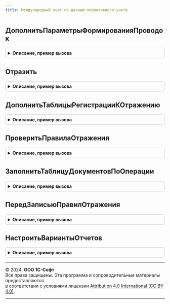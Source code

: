 ```yaml
---
title: Международный учет по данным оперативного учета
---
```



## ДополнитьПараметрыФормированияПроводок
<details style="margin: 1em 0; padding: 0.5em; border: 1px solid #ccc; border-radius: 6px;">

<summary style="font-weight: bold; cursor: pointer;">Описание, пример вызова</summary>

```bsl

// Дополняет параметры отражения необходимыми для формирования проводок по регистрам оперативного учета.
//
// Параметры:
// 	 ПараметрыФормированияПроводок - см. МеждународныйУчетПроведениеСервер.ПараметрыФормированияПроводок
//
Процедура ДополнитьПараметрыФормированияПроводок(ПараметрыФормированияПроводок) Экспорт
```

Пример вызова
```bsl
МеждународныйУчетПоДаннымОперативногоУчета.ДополнитьПараметрыФормированияПроводок(ПараметрыФормированияПроводок) 
```
</details>

## Отразить
<details style="margin: 1em 0; padding: 0.5em; border: 1px solid #ccc; border-radius: 6px;">

<summary style="font-weight: bold; cursor: pointer;">Описание, пример вызова</summary>

```bsl

// Выполняет формирование проводок международного учета по данным регистров оперативного учета.
//
// Параметры:
// 	ПараметрыФормированияПроводок - Структура - Параметры формирования проводок.
// 	ТаблицаПроводок - ТаблицаЗначений - Таблица, в которую добавляются сформированные проводки.
//
Процедура Отразить(ПараметрыФормированияПроводок, ТаблицаПроводок) Экспорт
```

Пример вызова
```bsl
МеждународныйУчетПоДаннымОперативногоУчета.Отразить(ПараметрыФормированияПроводок, ТаблицаПроводок) 
```
</details>

## ДополнитьТаблицыРегистрацииКОтражению
<details style="margin: 1em 0; padding: 0.5em; border: 1px solid #ccc; border-radius: 6px;">

<summary style="font-weight: bold; cursor: pointer;">Описание, пример вызова</summary>

```bsl

// Дополняет таблицы регистрации документа к отражению в международном учете по данным движений в оперативном.
//
// Параметры:
// 	Объект - ДокументОбъект - Документ, который проводится.
// 	ДополнительныеСвойства - Структура - Дополнительные свойства РС ОтражениеДокументовВМеждународномУчете.
// 	ТаблицаРегистрации - ТаблицаЗначений - Таблица с данными регистрации к отражению, которую необходимо дополнить:
// 	                      * Период - Дата - период регистрации (дата документа)
// 	                      * Организация - СправочникСсылка.Организации - организация по которой документ формирует проводки
// 	                      * ДатаОтражения - Дата - дата, на которую документ формирует проводки;
// 	                      * ХозяйственнаяОперация - ПеречислениеСсылка.ХозяйственныеОперации - отражаемая хозяйственная операция.
//
Процедура ДополнитьТаблицыРегистрацииКОтражению(Объект, ДополнительныеСвойства, ТаблицаРегистрации) Экспорт
```

Пример вызова
```bsl
МеждународныйУчетПоДаннымОперативногоУчета.ДополнитьТаблицыРегистрацииКОтражению(Объект, ДополнительныеСвойства, ТаблицаРегистрации) 
```
</details>

## ПроверитьПравилаОтражения
<details style="margin: 1em 0; padding: 0.5em; border: 1px solid #ccc; border-radius: 6px;">

<summary style="font-weight: bold; cursor: pointer;">Описание, пример вызова</summary>

```bsl

// Выполняет проверку наличия шаблонов проводок по хозяйственным операциям документов, требующих отражения.
//
// Параметры:
// 	МенеджерВременныхТаблиц - МенеджерВременныхТаблиц - Содержит временную таблицу ДокументыКОтражению:
// 	              * ПланСчетов - СправочникСсылка.ПланыСчетовМеждународногоУчета -
// 	              * Документ - ДокументСсылка -
// 	              * Организация - СправочникСсылка.Организации -
// 	              * НастройкаФормированияПроводок - СправочникСсылка.НастройкиФормированияПроводокМеждународногоУчета
// 	ПараметрыПроверки - См. Обработки.ОтражениеДокументовВМеждународномУчете.ПараметрыПроверкиПравилОтражения
//
// Возвращаемое значение:
// 	ТаблицаЗначений - Таблица необходимых настроек:
// 	              * Операция - СправочникСсылка.НастройкиХозяйственныхОпераций -
// 	              * ПланСчетов - СправочникСсылка.ПланыСчетовМеждународногоУчета -
// 	              * НастройкаФормированияПроводок - СправочникСсылка.НастройкиФормированияПроводокМеждународногоУчета -
// 	              * ХозяйственнаяОперация - ПеречислениеСсылка.ХозяйственныеОперации -
// 	              * ИсточникДанных - Строка - Имя источника данных (регистра).
//
Функция ПроверитьПравилаОтражения(МенеджерВременныхТаблиц, ПараметрыПроверки) Экспорт
```

Пример вызова
```bsl
Результат = МеждународныйУчетПоДаннымОперативногоУчета.ПроверитьПравилаОтражения(МенеджерВременныхТаблиц, ПараметрыПроверки) 
```
</details>

## ЗаполнитьТаблицуДокументовПоОперации
<details style="margin: 1em 0; padding: 0.5em; border: 1px solid #ccc; border-radius: 6px;">

<summary style="font-weight: bold; cursor: pointer;">Описание, пример вызова</summary>

```bsl

// Заполняет таблицу документами, требующими отражения и формирующими  движения в опер. учете по определенной хоз. операции.
//
// Параметры:
// 	ТаблицаДокументов - ТаблицаЗначений - Заполняемая таблица значений:
// 		* Документ - ДокументСсылка - Ссылка на документ;
// 		* Дата - Дата - Дата отражения;
// 		* Организация - СправочникСсылка.Организации - Организация, по которой документ формирует движения;
// 		* Комментарий - Строка - Комментарий к статусу отражения документа в международном учете;
// 	ХозяйственнаяОперация - СправочникСсылка.НастройкиХозяйственныхОпераций - Операция, по которой необходимо выполнить отбор.
// 	ИсточникДанных - Строка - Имя источник данных (регистра).
// 	НастройкаФормированияПроводок - СправочникСсылка.НастройкиФормированияПроводокМеждународногоУчета - Настройка для отбора документов.
// 	Организация - СправочникСсылка.Организации - Организация для отбора документов.
//
Процедура ЗаполнитьТаблицуДокументовПоОперации(ТаблицаДокументов, ХозяйственнаяОперация, ИсточникДанных, НастройкаФормированияПроводок, Организация) Экспорт
```

Пример вызова
```bsl
МеждународныйУчетПоДаннымОперативногоУчета.ЗаполнитьТаблицуДокументовПоОперации(ТаблицаДокументов, ХозяйственнаяОперация, ИсточникДанных, НастройкаФормированияПроводок, Организация) 
```
</details>

## ПередЗаписьюПравилОтражения
<details style="margin: 1em 0; padding: 0.5em; border: 1px solid #ccc; border-radius: 6px;">

<summary style="font-weight: bold; cursor: pointer;">Описание, пример вызова</summary>

```bsl

// Выполняет проверку правил отражения перед их записью в регистр ПравилаОтраженияВМеждународномУчете.
//
// Параметры:
// 	ПравилаОтраженияВМеждународномУчете - ТаблицаЗначений - Выгрузка набора записей регистра ПравилаОтраженияВМеждународномУчете.
// 	Отказ - Булево - Признак отказа записи, устанавливается в случае ошибки.
//
Процедура ПередЗаписьюПравилОтражения(ПравилаОтраженияВМеждународномУчете, Отказ) Экспорт
```

Пример вызова
```bsl
МеждународныйУчетПоДаннымОперативногоУчета.ПередЗаписьюПравилОтражения(ПравилаОтраженияВМеждународномУчете, Отказ) 
```
</details>

## НастроитьВариантыОтчетов
<details style="margin: 1em 0; padding: 0.5em; border: 1px solid #ccc; border-radius: 6px;">

<summary style="font-weight: bold; cursor: pointer;">Описание, пример вызова</summary>

```bsl


// См. ВариантыОтчетовПереопределяемый.НастроитьВариантыОтчетов
//
Процедура НастроитьВариантыОтчетов(Настройки) Экспорт
```

Пример вызова
```bsl
МеждународныйУчетПоДаннымОперативногоУчета.НастроитьВариантыОтчетов(Настройки) 
```
</details>

---

© 2024, **ООО 1С-Софт**  
Все права защищены. Эта программа и сопроводительные материалы предоставляются  
в соответствии с условиями лицензии [Attribution 4.0 International (CC BY 4.0)](https://creativecommons.org/licenses/by/4.0/legalcode).

---
